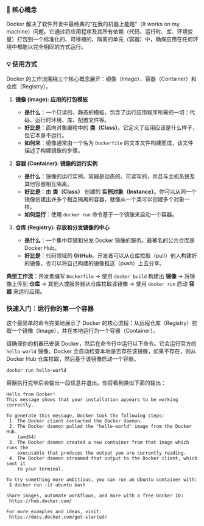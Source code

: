 ### 🎯 核心概念
Docker 解决了软件开发中最经典的“在我的机器上能跑”（It works on my machine）问题。它通过将应用程序及其所有依赖（代码、运行时、库、环境变量）打包到一个标准化的、可移植的、隔离的单元（容器）中，确保应用在任何环境中都能以完全相同的方式运行。

### 💡 使用方式
Docker 的工作流围绕三个核心概念展开：镜像（Image）、容器（Container）和仓库（Registry）。

1.  **镜像 (Image): 应用的打包模板**
    *   **是什么**：一个只读的、静态的模板，包含了运行应用程序所需的一切：代码、运行时环境、库、配置文件等。
    *   **好比是**：面向对象编程中的 **类（Class）**。它定义了应用应该是什么样子，但它本身不运行。
    *   **如何来**：镜像通常由一个名为 `Dockerfile` 的文本文件构建而成，该文件描述了构建镜像的步骤。

2.  **容器 (Container): 镜像的运行实例**
    *   **是什么**：镜像的运行实例。容器是动态的、可读写的，并且与主机系统及其他容器相互隔离。
    *   **好比是**：由 **类（Class）** 创建的 **实例对象（Instance）**。你可以从同一个镜像创建出许多个相互隔离的容器，就像从一个类可以创建多个对象一样。
    *   **如何运行**：使用 `docker run` 命令基于一个镜像来启动一个容器。

3.  **仓库 (Registry): 存放和分发镜像的中心**
    *   **是什么**：一个集中存储和分发 Docker 镜像的服务。最著名的公共仓库是 Docker Hub。
    *   **好比是**：代码领域的 **GitHub**。开发者可以从仓库拉取（pull）他人构建好的镜像，也可以将自己构建的镜像推送（push）上去分享。

**典型工作流**：开发者编写 `Dockerfile` -> 使用 `docker build` 构建出 **镜像** -> 将镜像上传到 **仓库** -> 其他人或服务器从仓库拉取该镜像 -> 使用 `docker run` 启动 **容器** 来运行应用。

### 快速入门：运行你的第一个容器
这个最简单的命令完美地展示了 Docker 的核心流程：从远程仓库（Registry）拉取一个镜像（Image），并在本地运行为一个容器（Container）。

请确保你的机器已安装 Docker，然后在命令行中运行以下命令。它会运行官方的 `hello-world` 镜像。Docker 会自动检查本地是否存在该镜像，如果不存在，则从 Docker Hub 仓库拉取，然后基于该镜像启动一个容器。

```bash
docker run hello-world
```

容器执行完毕后会输出一段信息并退出。你将看到类似下面的输出：

```text
Hello from Docker!
This message shows that your installation appears to be working correctly.

To generate this message, Docker took the following steps:
 1. The Docker client contacted the Docker daemon.
 2. The Docker daemon pulled the "hello-world" image from the Docker Hub.
    (amd64)
 3. The Docker daemon created a new container from that image which runs the
    executable that produces the output you are currently reading.
 4. The Docker daemon streamed that output to the Docker client, which sent it
    to your terminal.

To try something more ambitious, you can run an Ubuntu container with:
 $ docker run -it ubuntu bash

Share images, automate workflows, and more with a free Docker ID:
 https://hub.docker.com/

For more examples and ideas, visit:
 https://docs.docker.com/get-started/
```